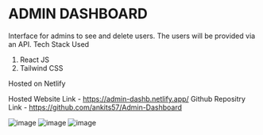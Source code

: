 # ADMIN DASHBOARD

Interface for admins to see and delete users. The users will be provided via an API.
Tech Stack Used
1. React JS
2. Tailwind CSS

Hosted on Netlify

Hosted Website Link - https://admin-dashb.netlify.app/
Github Repositry Link - https://github.com/ankits57/Admin-Dashboard

![image](https://github.com/ankits57/Admin-Dashboard/assets/74282513/4d1cbaee-79ad-4c0a-b1b5-9c342dded6ae)
![image](https://github.com/ankits57/Admin-Dashboard/assets/74282513/5436326e-d97e-475b-972c-2ab4f3fb3987)
![image](https://github.com/ankits57/Admin-Dashboard/assets/74282513/41abf755-e098-44bc-8da2-e2fb79dd1ece)
